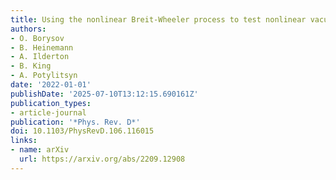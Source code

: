 ```yaml
---
title: Using the nonlinear Breit-Wheeler process to test nonlinear vacuum birefringence
authors:
- O. Borysov
- B. Heinemann
- A. Ilderton
- B. King
- A. Potylitsyn
date: '2022-01-01'
publishDate: '2025-07-10T13:12:15.690161Z'
publication_types:
- article-journal
publication: '*Phys. Rev. D*'
doi: 10.1103/PhysRevD.106.116015
links:
- name: arXiv
  url: https://arxiv.org/abs/2209.12908
---
```

